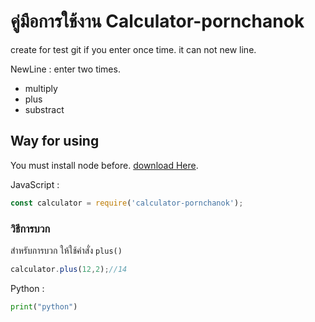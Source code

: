# คู่มือการใช้งาน Calculator-pornchanok

create for test git
if you enter once time. it can not new line.

NewLine : enter two times.

- multiply
- plus
- substract

## Way for using

You must install node before. [download Here](https://nodejs.org/en/download/).

JavaScript : 
```js
const calculator = require('calculator-pornchanok');
```

### วิธีการบวก
สำหรับการบวก ให้ใช้คำสั่ง `plus()`

```js
calculator.plus(12,2);//14
```

Python : 
```py
print("python")
```